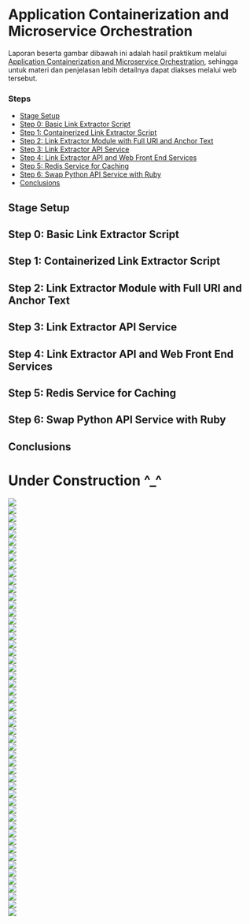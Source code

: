 # Application Containerization and Microservice Orchestration

Laporan beserta gambar dibawah ini adalah hasil praktikum melalui [Application Containerization and Microservice Orchestration](https://training.play-with-docker.com/microservice-orchestration/), sehingga untuk materi dan penjelasan lebih detailnya dapat diakses melalui web tersebut.

### Steps

- [Stage Setup](app-containerization-orchestration.md#stage-setup)
- [Step 0: Basic Link Extractor Script](app-containerization-orchestration.md#step-0-basic-link-extractor-script)
- [Step 1: Containerized Link Extractor Script](app-containerization-orchestration.md#step-1-containerized-link-extractor-script)
- [Step 2: Link Extractor Module with Full URI and Anchor Text](app-containerization-orchestration.md#step-2-link-extractor-module-with-full-uri-and-anchor-text)
- [Step 3: Link Extractor API Service](app-containerization-orchestration.md#step-3-link-extractor-api-service)
- [Step 4: Link Extractor API and Web Front End Services](app-containerization-orchestration.md#step-4-link-extractor-api-and-web-front-end-services)
- [Step 5: Redis Service for Caching](app-containerization-orchestration.md#step-5-redis-service-for-caching)
- [Step 6: Swap Python API Service with Ruby](app-containerization-orchestration.md#step-6-swap-python-api-service-with-ruby)
- [Conclusions](app-containerization-orchestration.md#conclusions)

## Stage Setup
## Step 0: Basic Link Extractor Script
## Step 1: Containerized Link Extractor Script
## Step 2: Link Extractor Module with Full URI and Anchor Text
## Step 3: Link Extractor API Service
## Step 4: Link Extractor API and Web Front End Services
## Step 5: Redis Service for Caching
## Step 6: Swap Python API Service with Ruby
## Conclusions


# Under Construction ^_^
<div><img src="gambar/ss1.png"></div>
<div><img src="gambar/ss2.png"></div>
<div><img src="gambar/ss3.png"></div>
<div><img src="gambar/ss4.png"></div>
<div><img src="gambar/ss5.png"></div>
<div><img src="gambar/ss6.png"></div>
<div><img src="gambar/ss7.png"></div>
<div><img src="gambar/ss8.png"></div>
<div><img src="gambar/ss9.png"></div>
<div><img src="gambar/ss10.png"></div>
<div><img src="gambar/ss11.png"></div>
<div><img src="gambar/ss12.png"></div>
<div><img src="gambar/ss13.png"></div>
<div><img src="gambar/ss14.png"></div>
<div><img src="gambar/ss15.png"></div>
<div><img src="gambar/ss16.png"></div>
<div><img src="gambar/ss17.png"></div>
<div><img src="gambar/ss18.png"></div>
<div><img src="gambar/ss19.png"></div>
<div><img src="gambar/ss20.png"></div>
<div><img src="gambar/ss21.png"></div>
<div><img src="gambar/ss22.png"></div>
<div><img src="gambar/ss23.png"></div>
<div><img src="gambar/ss24.png"></div>
<div><img src="gambar/ss25.png"></div>
<div><img src="gambar/ss26.png"></div>
<div><img src="gambar/ss27.png"></div>
<div><img src="gambar/ss28.png"></div>
<div><img src="gambar/ss29.png"></div>
<div><img src="gambar/ss30.png"></div>
<div><img src="gambar/ss31.png"></div>
<div><img src="gambar/ss32.png"></div>
<div><img src="gambar/ss34.png"></div>
<div><img src="gambar/ss35.png"></div>
<div><img src="gambar/ss36.png"></div>
<div><img src="gambar/ss37.png"></div>
<div><img src="gambar/ss38.png"></div>
<div><img src="gambar/ss39.png"></div>
<div><img src="gambar/ss40.png"></div>
<div><img src="gambar/ss41.png"></div>
<div><img src="gambar/ss42.png"></div>
<div><img src="gambar/ss43.png"></div>
<div><img src="gambar/ss44.png"></div>
<div><img src="gambar/ss45.png"></div>
<div><img src="gambar/ss46.png"></div>
<div><img src="gambar/ss47.png"></div>
<div><img src="gambar/ss48.png"></div>
<div><img src="gambar/ss49.png"></div>
<div><img src="gambar/ss50.png"></div>
<div><img src="gambar/ss51.png"></div>
<div><img src="gambar/ss52.png"></div>
<div><img src="gambar/ss53.png"></div>
<div><img src="gambar/ss54.png"></div>
